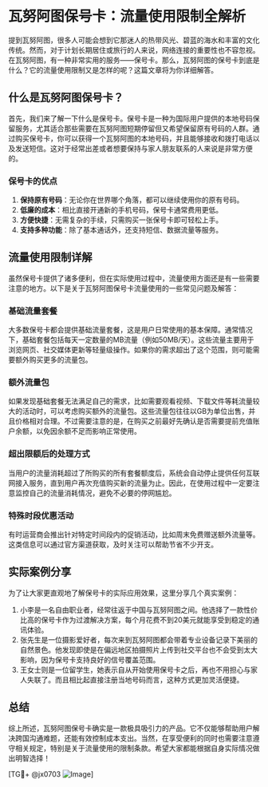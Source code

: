 # 瓦努阿图保号卡：流量使用限制全解析

提到瓦努阿图，很多人可能会想到它那迷人的热带风光、碧蓝的海水和丰富的文化传统。然而，对于计划长期居住或旅行的人来说，网络连接的重要性也不容忽视。在瓦努阿图，有一种非常实用的服务——保号卡。那么，瓦努阿图的保号卡到底是什么？它的流量使用限制又是怎样的呢？这篇文章将为你详细解答。

## 什么是瓦努阿图保号卡？

首先，我们来了解一下什么是保号卡。保号卡是一种为国际用户提供的本地号码保留服务，尤其适合那些需要在瓦努阿图短期停留但又希望保留原有号码的人群。通过购买保号卡，你可以获得一个瓦努阿图的本地号码，并且能够接收和拨打电话以及发送短信。这对于经常出差或者想要保持与家人朋友联系的人来说是非常方便的。

### 保号卡的优点

1. **保持原有号码**：无论你在世界哪个角落，都可以继续使用你的原有号码。
2. **低廉的成本**：相比直接开通新的手机号码，保号卡通常费用更低。
3. **方便快捷**：无需复杂的手续，只需购买一张保号卡即可轻松上手。
4. **支持多种功能**：除了基本通话外，还支持短信、数据流量等服务。

## 流量使用限制详解

虽然保号卡提供了诸多便利，但在实际使用过程中，流量使用方面还是有一些需要注意的地方。以下是关于瓦努阿图保号卡流量使用的一些常见问题及解答：

### 基础流量套餐

大多数保号卡都会提供基础流量套餐，这是用户日常使用的基本保障。通常情况下，基础套餐包括每天一定数量的MB流量（例如50MB/天）。这些流量主要用于浏览网页、社交媒体更新等轻量级操作。如果你的需求超出了这个范围，则可能需要额外购买更多的流量包。

### 额外流量包

如果发现基础套餐无法满足自己的需求，比如需要观看视频、下载文件等耗流量较大的活动时，可以考虑购买额外的流量包。这些流量包往往以GB为单位出售，并且价格相对合理。不过需要注意的是，在购买之前最好先确认是否需要提前充值账户余额，以免因余额不足而影响正常使用。

### 超出限额后的处理方式

当用户的流量消耗超过了所购买的所有套餐额度后，系统会自动停止提供任何互联网接入服务，直到用户再次充值购买新的流量为止。因此，在使用过程中一定要注意监控自己的流量消耗情况，避免不必要的停网尴尬。

### 特殊时段优惠活动

有时运营商会推出针对特定时间段内的促销活动，比如周末免费赠送额外流量等。这类信息可以通过官方渠道获取，及时关注可以帮助节省不少开支。

## 实际案例分享

为了让大家更直观地了解保号卡的实际应用效果，这里分享几个真实案例：

1. 小李是一名自由职业者，经常往返于中国与瓦努阿图之间。他选择了一款性价比高的保号卡作为过渡解决方案，每个月花费不到20美元就能享受到稳定的通讯体验。
2. 张先生是一位摄影爱好者，每次来到瓦努阿图都会带着专业设备记录下美丽的自然景色。他发现即使是在偏远地区拍摄照片上传到社交平台也不会受到太大影响，因为保号卡支持良好的信号覆盖范围。
3. 王女士则是一位留学生，她表示自从开始使用保号卡之后，再也不用担心与家人失联了。而且相比起直接注册当地号码而言，这种方式更加灵活便捷。

## 总结

综上所述，瓦努阿图保号卡确实是一款极具吸引力的产品。它不仅能够帮助用户解决跨国沟通难题，还能有效控制成本支出。当然，在享受便利的同时也需要注意遵守相关规定，特别是关于流量使用的限制条款。希望大家都能根据自身实际情况做出明智选择！

[TG💪+ @jx0703 ![Image](https://github.com/user-attachments/assets/dbca1d08-cadb-493c-b0ec-ad6f7a83f270)]